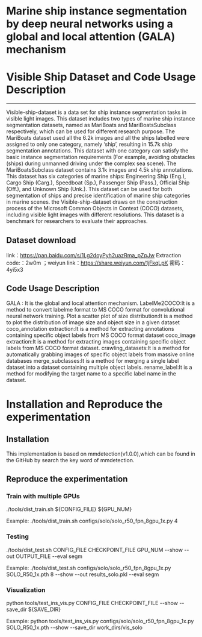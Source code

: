 Marine ship instance segmentation by deep neural networks using a global and local attention (GALA) mechanism  
==== 
# Visible Ship Dataset and Code Usage Description
 ------- 
Visible-ship-dataset is a data set for ship instance segmentation tasks in visible light images. This dataset includes two types of marine ship instance segmentation 
datasets, named as MariBoats and MariBoatsSubclass respectively, which can be used for different research purpose.
The MariBoats dataset used all the 6.2k images and all the ships labelled were assigned to only one category, namely ‘ship’, resulting in 15.7k ship segmentation annotations. This dataset with one category can satisfy the basic instance segmentation requirements (For example, avoiding obstacles (ships) during unmanned driving under the complex sea scene). 
The MariBoatsSubclass dataset contains 3.1k images and 4.5k ship annotations. This dataset has six categories of marine ships: Engineering Ship (Eng.), Cargo Ship (Carg.), Speedboat (Sp.), Passenger Ship (Pass.), Official Ship (Off.), and Unknown Ship (Unk.). This dataset can be used for both segmentation of ships and precise identification of marine ship categories in marine scenes. the Visible-ship-dataset draws on the construction process of the Microsoft Common Objects in Context (COCO) datasets, including visible light images with different resolutions. This dataset is a benchmark for researchers to evaluate their approaches. 
## Dataset download
link：https://pan.baidu.com/s/1Lg2doyPyh2uazRma_pZpJw Extraction code:：2w0m ；weiyun link：https://share.weiyun.com/1jFkqLpK 密码：4yi5x3

## Code Usage Description
 
GALA : It is the global and local attention mechanism.
LabelMe2COCO:It is a method to convert labelme format to MS COCO format for convolutional neural network training.
Plot a scatter plot of size distribution:It is a method to plot the distribution of image size and object size in a given dataset
coco_annotation extraction:It is a method for extracting annotations containing specific object labels from MS COCO format dataset
coco_image extraction:It is a method for extracting images containing specific object labels from MS COCO format dataset.
crawling_datasets:It is a method for automatically grabbing images of specific object labels from massive online databases
merge_subclasses:It is a method for merging a single label dataset into a dataset containing multiple  object labels.
rename_label:It is a method for modifying the target name to a specific label name in the dataset.

# Installation and Reproduce the experimentation
## Installation

This implementation is based on mmdetection(v1.0.0),which can be found in the GitHub by search the key word of mmdetection. 
## Reproduce the experimentation

### Train with multiple GPUs
./tools/dist_train.sh ${CONFIG_FILE} ${GPU_NUM}

Example:
./tools/dist_train.sh configs/solo/solo_r50_fpn_8gpu_1x.py  4
### Testing
./tools/dist_test.sh CONFIG_FILE  CHECKPOINT_FILE  GPU_NUM  --show --out  OUTPUT_FILE --eval segm

Example: 
./tools/dist_test.sh configs/solo/solo_r50_fpn_8gpu_1x.py SOLO_R50_1x.pth  8  --show --out results_solo.pkl --eval segm
### Visualization
python tools/test_ins_vis.py CONFIG_FILE  CHECKPOINT_FILE --show --save_dir  ${SAVE_DIR}

Example: 
python tools/test_ins_vis.py configs/solo/solo_r50_fpn_8gpu_1x.py  SOLO_R50_1x.pth --show --save_dir  work_dirs/vis_solo
